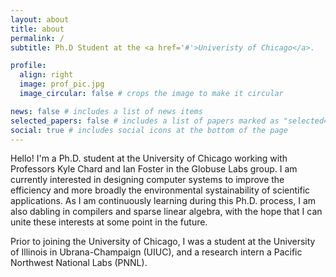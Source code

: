 ```yaml
---
layout: about
title: about
permalink: /
subtitle: Ph.D Student at the <a href='#'>Univeristy of Chicago</a>.

profile:
  align: right
  image: prof_pic.jpg
  image_circular: false # crops the image to make it circular

news: false # includes a list of news items
selected_papers: false # includes a list of papers marked as "selected={true}"
social: true # includes social icons at the bottom of the page
---
```


Hello! I'm a Ph.D. student at the University of Chicago working with Professors Kyle Chard and Ian Foster in the Globuse Labs group. I am currently interested in designing computer systems to improve the efficiency and more broadly the environmental systainability of scientific applications. As I am continuously learning during this Ph.D. process, I am also dabling in compilers and sparse linear algebra, with the hope that I can unite these interests at some point in the future.

Prior to joining the University of Chicago, I was a student at the University of Illinois in Ubrana-Champaign (UIUC), and a research intern a Pacific Northwest National Labs (PNNL). 
